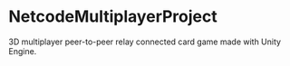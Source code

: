 # NetcodeMultiplayerProject
3D multiplayer peer-to-peer relay connected card game made with Unity Engine.
